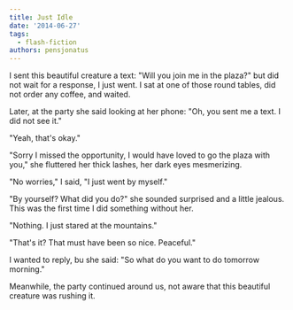 ```yaml
---
title: Just Idle
date: '2014-06-27'
tags:
  - flash-fiction
authors: pensjonatus
---
```


I sent this beautiful creature a text: "Will you join me in the plaza?" but did
not wait for a response, I just went. I sat at one of those round tables, did
not order any coffee, and waited.

<!-- truncate -->

Later, at the party she said looking at her phone: "Oh, you sent me a text. I
did not see it."

"Yeah, that's okay."

"Sorry I missed the opportunity, I would have loved to go the plaza with you,"
she fluttered her thick lashes, her dark eyes mesmerizing.

"No worries," I said, "I just went by myself."

"By yourself? What did you do?" she sounded surprised and a little jealous. This
was the first time I did something without her.

"Nothing. I just stared at the mountains."

"That's it? That must have been so nice. Peaceful."

I wanted to reply, bu she said: "So what do you want to do tomorrow morning."

Meanwhile, the party continued around us, not aware that this beautiful creature
was rushing it.
